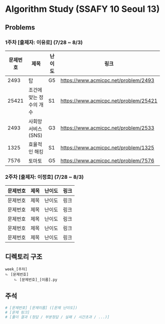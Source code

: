 # Algorithm Study (SSAFY 10 Seoul 13)

## Problems

### 1주차 [출제자: 이유로] (7/28 ~ 8/3)
|문제번호|제목|난이도|링크|
|---|---|---|---|
|2493|탑|G5|https://www.acmicpc.net/problem/2493|
|25421|조건에 맞는 정수의 개수|S1|https://www.acmicpc.net/problem/25421|
|2493|사회망 서비스(SNS)|G3|https://www.acmicpc.net/problem/2533|
|1325|효율적인 해킹|S1|https://www.acmicpc.net/problem/1325|
|7576|토마토|G5|https://www.acmicpc.net/problem/7576|

### 2주차 [출제자: 이정호] (7/28 ~ 8/3)
|문제번호|제목|난이도|링크|
|---|---|---|---|
|문제번호|제목|난이도|링크|
|문제번호|제목|난이도|링크|
|문제번호|제목|난이도|링크|
|문제번호|제목|난이도|링크|
|문제번호|제목|난이도|링크|



## 디렉토리 구조
```
week_[주차]
ㄴ [문제번호]
    ㄴ [문제번호]_[이름].py
```

## 주석
```py
# [문제번호] [문제이름] ([문제 난이도])
# [문제 링크]
# [풀이 결과 (정답 / 부분정답 / 실패 / 시간초과 / ...)]
```